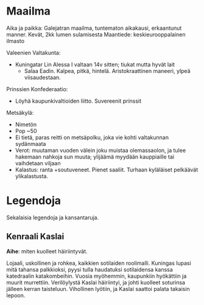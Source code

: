 # Maailma
Aika ja paikka: Galejatran maailma, tuntematon aikakausi, erkaantunut manner. Kevät, 2kk lumen sulamisesta
Maantiede: keskieurooppalainen ilmasto

Valeenien  Valtakunta:
- Kuningatar Lin Alessa I valtaan 14v sitten; tiukat mutta hyvät lait
	- Salaa Eadin. Kalpea, pitkä, hintelä. Aristokraattinen maneeri, ylpeä viisaudestaan.

Prinssien Konfederaatio: 
- Löyhä kaupunkivaltioiden liitto. Suvereenit prinssit

Metsäkylä:
- Nimetön
- Pop ~50
- Ei tietä, paras reitti on metsäpolku, joka vie kohti valtakunnan sydänmaata
- Verot: muutaman vuoden välein joku muistaa olemassaolon, ja tulee hakemaan nahkoja sun muuta; ylijäämä myydään kauppiaille tai vaihdetaan viljaan
- Kalastus: ranta +soutuveneet. Pienet saaliit. Turhaan kyläläiset pelkäävät ylikalastusta.

# Legendoja
Sekalaisia legendoja ja kansantaruja.

## Kenraali Kaslai
**Aihe**: miten kuolleet häiriintyvät.

Lojaali, uskollinen ja rohkea, kaikkien sotilaiden roolimalli. Kuningas lupasi mitä tahansa palkkioksi, pyysi tulla haudatuksi sotilaidensa kanssa katedraalin katakombeihin. Vuosia myöhemmin, kaupunkiin hyökättiin ja muurit murrettiin. Verilöylystä Kaslai häiriintyi, ja johti kuolleet soturinsa jälleen kerran taisteluun. Vihollinen lyötiin, ja Kaslai saattoi palata takaisin lepoon.